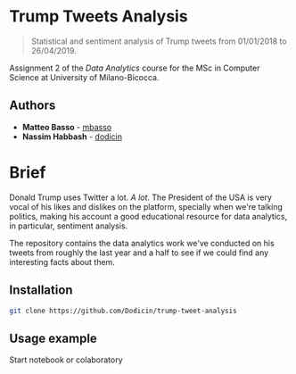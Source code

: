 # Trump Tweets Analysis
> Statistical and sentiment analysis of Trump tweets from 01/01/2018 to 26/04/2019.

Assignment 2 of the *Data Analytics* course for the MSc in Computer Science at University of Milano-Bicocca.

<!--![](header.png) -->

## Authors

- **Matteo Basso** - [mbasso](https://github.com/mbasso)
- **Nassim Habbash** - [dodicin](https://github.com/dodicin)

# Brief

Donald Trump uses Twitter a lot. *A lot*. The President of the USA is very vocal of his likes and dislikes on the platform, specially when we're talking politics, making his account a good educational resource for data analytics, in particular, sentiment analysis. 

The repository contains the data analytics work we've conducted on his tweets from roughly the last year and a half to see if we could find any interesting facts about them.

## Installation

```sh
git clone https://github.com/Dodicin/trump-tweet-analysis
```

## Usage example

Start notebook or colaboratory

<!-- Markdown link & img dfn's -->
[npm-image]: https://img.shields.io/npm/v/datadog-metrics.svg?style=flat-square
[npm-url]: https://npmjs.org/package/datadog-metrics
[npm-downloads]: https://img.shields.io/npm/dm/datadog-metrics.svg?style=flat-square
[travis-image]: https://img.shields.io/travis/dbader/node-datadog-metrics/master.svg?style=flat-square
[travis-url]: https://travis-ci.org/dbader/node-datadog-metrics
[wiki]: https://github.com/yourname/yourproject/wiki